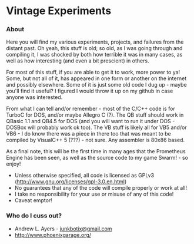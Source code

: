# Vintage Experiments #

### About ###

Here you will find my various experiments, projects, and failures from the 
distant past. Oh yeah, this stuff is old; so old, as I was going through and
compiling it, I was shocked by both how terrible it was in many cases, as well
as how interesting (and even a bit prescient) in others.

For most of this stuff, if you are able to get it to work, more power to ya! Some,
but not all of it, has appeared in one form or another on the internet and possibly
elsewhere. Some of it is just some old code I dug up - maybe you'll find it useful?
I figured I would throw it up on my github in case anyone was interested.

From what I can tell and/or remember - most of the C/C++ code is for TurboC for
DOS, and/or maybe Allegro C (?). The QB stuff should work in QBasic 1.1 and QB4.5
for DOS (and you will want to run it under DOS - DOSBox will probably work ok too).
The VB stuff is likely all for VB5 and/or VB6 - I do know there was a piece in 
there too that was meant to be compiled by VisualC++ 5 (???) - not sure. Any 
assembler is 80x86 based.

As a final note, this will be the first time in many ages that the Prometheus 
Engine has been seen, as well as the source code to my game Swarm! - so enjoy!

* Unless otherwise specified, all code is licensed as GPLv3 (http://www.gnu.org/licenses/gpl-3.0.en.html)
* No guarantees that any of the code will compile properly or work at all!
* I take no responsibility for your use or misuse of any of this code!
* Caveat emptor!

### Who do I cuss out? ###

* Andrew L. Ayers - junkbotix@gmail.com
* http://www.phoenixgarage.org/
